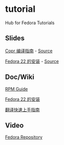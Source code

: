 # tutorial
Hub for Fedora Tutorials 

Slides
-
[Copr 编译指南](http://ppt.fdzh.org/3935ce2fc65dd14a5e48#/) - [Source](https://gist.github.com/tvvocold/3935ce2fc65dd14a5e48)

[Fedora 22 的安装](http://ppt.fdzh.org/18253191577d40d09e34#/) - [Source](https://gist.github.com/tvvocold/694ed08983c0260ae605)


Doc/Wiki
-
[RPM Guide](http://docs.fedoraproject.org/en-US/Fedora_Draft_Documentation/0.1/html/RPM_Guide/)

[Fedora 22 的安装](http://docs.fedoraproject.org/en-US/Fedora/22/html/Installation_Guide/index.html)

[翻译快速上手指南](http://docs.fedoraproject.org/zh-CN/Fedora_Contributor_Documentation/1/html/Translation_Quick_Start_Guide/index.html)

Video
-
[Fedora Repository](https://www.youtube.com/channel/UCE_wcxwIQCvVZkbKtC0ej3g)
